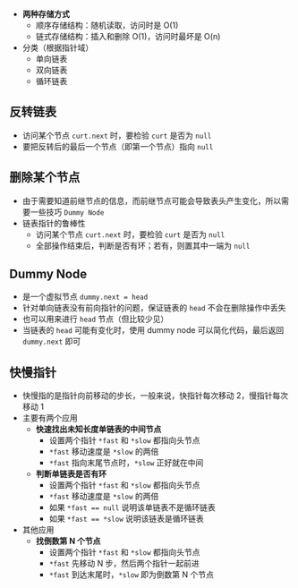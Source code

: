 + **两种存储方式**
    + 顺序存储结构：随机读取，访问时是 O(1)
    + 链式存储结构：插入和删除 O(1)，访问时最坏是 O(n)
+ 分类（根据指针域）
    + 单向链表
    + 双向链表
    + 循环链表

## 反转链表

+ 访问某个节点 `curt.next` 时，要检验 `curt` 是否为 `null`
+ 要把反转后的最后一个节点（即第一个节点）指向 `null`

## 删除某个节点

+ 由于需要知道前继节点的信息，而前继节点可能会导致表头产生变化，所以需要一些技巧 `Dummy Node`
+ 链表指针的鲁棒性
    + 访问某个节点 `curt.next` 时，要检验 `curt` 是否为 `null`
    + 全部操作结束后，判断是否有环；若有，则置其中一端为 `null`

## Dummy Node

+ 是一个虚拟节点 `dummy.next = head`
+ 针对单向链表没有前向指针的问题，保证链表的 `head` 不会在删除操作中丢失
+ 也可以用来进行 `head` 节点（但比较少见）
+ 当链表的 `head` 可能有变化时，使用 dummy node 可以简化代码，最后返回 `dummy.next` 即可

## 快慢指针

+ 快慢指的是指针向前移动的步长，一般来说，快指针每次移动 2，慢指针每次移动 1
+ 主要有两个应用
    + **快速找出未知长度单链表的中间节点**
        + 设置两个指针 `*fast` 和 `*slow` 都指向头节点
        + `*fast` 移动速度是 `*slow` 的两倍
        + `*fast` 指向末尾节点时，`*slow` 正好就在中间
    + **判断单链表是否有环**
        + 设置两个指针 `*fast` 和 `*slow` 都指向头节点
        + `*fast` 移动速度是 `*slow` 的两倍
        + 如果 `*fast == null` 说明该单链表不是循环链表
        + 如果 `*fast == *slow` 说明该链表是循环链表
+ 其他应用
    + **找倒数第 N 个节点**
        + 设置两个指针 `*fast` 和 `*slow` 都指向头节点
        + `*fast` 先移动 N 步，然后两个指针一起前进
        + `*fast` 到达末尾时，`*slow` 即为倒数第 N 个节点